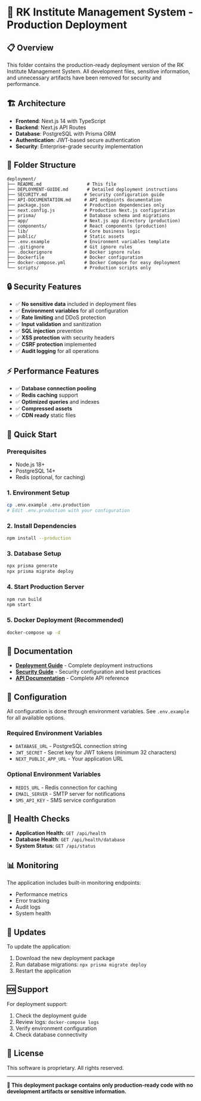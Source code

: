 # 🚀 RK Institute Management System - Production Deployment

## **📋 Overview**

This folder contains the production-ready deployment version of the RK Institute Management System. All development files, sensitive information, and unnecessary artifacts have been removed for security and performance.

## **🏗️ Architecture**

- **Frontend**: Next.js 14 with TypeScript
- **Backend**: Next.js API Routes
- **Database**: PostgreSQL with Prisma ORM
- **Authentication**: JWT-based secure authentication
- **Security**: Enterprise-grade security implementation

## **📁 Folder Structure**

```
deployment/
├── README.md                 # This file
├── DEPLOYMENT-GUIDE.md       # Detailed deployment instructions
├── SECURITY.md              # Security configuration guide
├── API-DOCUMENTATION.md     # API endpoints documentation
├── package.json             # Production dependencies only
├── next.config.js           # Production Next.js configuration
├── prisma/                  # Database schema and migrations
├── app/                     # Next.js app directory (production)
├── components/              # React components (production)
├── lib/                     # Core business logic
├── public/                  # Static assets
├── .env.example             # Environment variables template
├── .gitignore               # Git ignore rules
├── .dockerignore            # Docker ignore rules
├── Dockerfile               # Docker configuration
├── docker-compose.yml       # Docker Compose for easy deployment
└── scripts/                 # Production scripts only
```

## **🔒 Security Features**

- ✅ **No sensitive data** included in deployment files
- ✅ **Environment variables** for all configuration
- ✅ **Rate limiting** and DDoS protection
- ✅ **Input validation** and sanitization
- ✅ **SQL injection** prevention
- ✅ **XSS protection** with security headers
- ✅ **CSRF protection** implemented
- ✅ **Audit logging** for all operations

## **⚡ Performance Features**

- ✅ **Database connection pooling**
- ✅ **Redis caching** support
- ✅ **Optimized queries** and indexes
- ✅ **Compressed assets**
- ✅ **CDN ready** static files

## **🚀 Quick Start**

### **Prerequisites**
- Node.js 18+ 
- PostgreSQL 14+
- Redis (optional, for caching)

### **1. Environment Setup**
```bash
cp .env.example .env.production
# Edit .env.production with your configuration
```

### **2. Install Dependencies**
```bash
npm install --production
```

### **3. Database Setup**
```bash
npx prisma generate
npx prisma migrate deploy
```

### **4. Start Production Server**
```bash
npm run build
npm start
```

### **5. Docker Deployment (Recommended)**
```bash
docker-compose up -d
```

## **📖 Documentation**

- **[Deployment Guide](./DEPLOYMENT-GUIDE.md)** - Complete deployment instructions
- **[Security Guide](./SECURITY.md)** - Security configuration and best practices
- **[API Documentation](./API-DOCUMENTATION.md)** - Complete API reference

## **🔧 Configuration**

All configuration is done through environment variables. See `.env.example` for all available options.

### **Required Environment Variables**
- `DATABASE_URL` - PostgreSQL connection string
- `JWT_SECRET` - Secret key for JWT tokens (minimum 32 characters)
- `NEXT_PUBLIC_APP_URL` - Your application URL

### **Optional Environment Variables**
- `REDIS_URL` - Redis connection for caching
- `EMAIL_SERVER` - SMTP server for notifications
- `SMS_API_KEY` - SMS service configuration

## **🏥 Health Checks**

- **Application Health**: `GET /api/health`
- **Database Health**: `GET /api/health/database`
- **System Status**: `GET /api/status`

## **📊 Monitoring**

The application includes built-in monitoring endpoints:
- Performance metrics
- Error tracking
- Audit logs
- System health

## **🔄 Updates**

To update the application:
1. Download the new deployment package
2. Run database migrations: `npx prisma migrate deploy`
3. Restart the application

## **🆘 Support**

For deployment support:
1. Check the deployment guide
2. Review logs: `docker-compose logs`
3. Verify environment configuration
4. Check database connectivity

## **📝 License**

This software is proprietary. All rights reserved.

---

**🎯 This deployment package contains only production-ready code with no development artifacts or sensitive information.**
